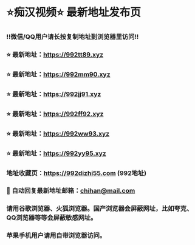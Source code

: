 # ⭐️痴汉视频⭐️ 最新地址发布页

### ‼️微信/QQ用户请长按复制地址到浏览器里访问‼️

### ⭐️ 最新地址：https://992tt89.xyz

### ⭐️ 最新地址：https://992mm90.xyz

### ⭐️ 最新地址：https://992jj91.xyz

### ⭐️ 最新地址：https://992ff92.xyz

### ⭐️ 最新地址：https://992ww93.xyz

### ⭐️ 最新地址：https://992yy95.xyz



### 地址收藏页：https://992dizhi55.com (992地址)
### 📧 自动回复最新地址邮箱：chihan@mail.com
### 请用谷歌浏览器、火狐浏览器。国产浏览器会屏蔽网址，比如夸克、QQ浏览器等等会屏蔽敏感网址。
### 苹果手机用户请用自带浏览器访问。
